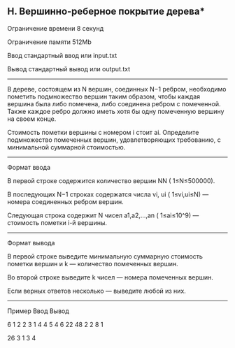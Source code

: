 ## H. Вершинно-реберное покрытие дерева*

Ограничение времени	8 секунд

Ограничение памяти	512Mb

Ввод	стандартный ввод или input.txt

Вывод	стандартный вывод или output.txt

---

В дереве, состоящем из N вершин, соединных N−1 ребром, необходимо пометить подмножество вершин таким образом, чтобы каждая вершина была либо помечена, либо соединена ребром с помеченной. Также каждое ребро должно иметь хотя бы одну помеченную вершину на своем конце.

Стоимость пометки вершины с номером i стоит ai​. Определите подмножество помеченных вершин, удовлетворяющих требованию, с минимальной суммарной стоимостью.

---

Формат ввода

В первой строке содержится количество вершин NN ( 1≤N≤500000).

В последующих N−1 строках содержатся числа vi​, ui​ ( 1≤vi,ui≤N) — номера соединенных ребром вершин.

Следующая строка содержит N чисел a1,a2,…,an​ ( 1≤ai≤10^9) — стоимость пометки i-й вершины.

---

Формат вывода

В первой строке выведите минимальную суммарную стоимость пометки вершин и k — количество помеченных вершин.

Во второй строке выведите k чисел — номера помеченных вершин.

Если верных ответов несколько — выведите любой из них.

---

Пример
Ввод
Вывод

6
1 2
2 3
1 4
4 5
4 6
22 48 2 2 8 1

	

26 3
1 3 4 